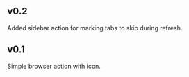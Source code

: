 ## v0.2

Added sidebar action for marking tabs to skip during refresh.

## v0.1

Simple browser action with icon.
